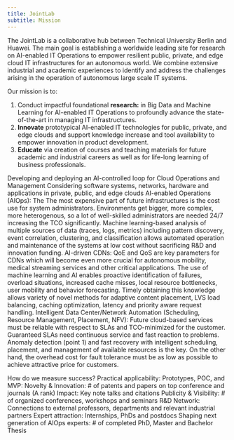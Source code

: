 ```yaml
---
title: JointLab
subtitle: Mission
---
```


The JointLab is a collaborative hub between Technical University Berlin and Huawei. The main goal is establishing a worldwide leading site for research on AI-enabled IT Operations to empower resilient public, private, and edge cloud IT infrastructures for an autonomous world. We combine extensive industrial and academic experiences to identify and address the challenges arising in the operation of autonomous large scale IT systems.

Our mission is to:
1. Conduct impactful foundational **research:** in Big Data and Machine Learning for AI-enabled IT Operations to profoundly advance the state-of-the-art in managing IT infrastructures.
2. **Innovate** prototypical AI-enabled IT technologies for public, private, and edge clouds and support knowledge increase and tool availability to empower innovation in product development.
3. **Educate** via creation of courses and teaching materials for future academic and industrial careers as well as for life-long learning of business professionals.



Developing and deploying an AI-controlled loop
for Cloud Operations and Management
Considering software systems, networks, hardware and applications in private, public, and edge clouds
AI-enabled Operations (AIOps): The The most expensive part of future infrastructures is the cost use for system administrators. Environments get bigger, more complex, more heterogenous, so a lot of well-skilled administrators are needed 24/7 increasing the TCO significantly. Machine learning-based analysis of multiple sources of data (traces, logs, metrics) including pattern discovery, event correlation, clustering, and classification allows automated operation and maintenance of the systems at low cost without sacrificing R&D and innovation funding.
AI-driven CDNs: QoE and QoS are key parameters for CDNs which will become even more crucial for autonomous mobility, medical streaming services and other critical applications. The use of machine learning and AI enables proactive identification of failures, overload situations, increased cache misses, local resource bottlenecks, user mobility and behavior forecasting. Timely obtaining this knowledge allows variety of novel methods for adaptive content placement, LVS load balancing, caching optimization, latency and priority aware request handling.
Intelligent Data Center/Network Automation (Scheduling, Resource Management, Placement, NFV): Future cloud-based services must be reliable with respect to SLAs and TCO-minimized for the customer. Guaranteed SLAs need continuous service and fast reaction to problems. Anomaly detection (point 1) and fast recovery with intelligent scheduling, placement, and management of available resources is the key. On the other hand, the overhead cost for fault tolerance must be as low as possible to achieve attractive price for customers.



How do we measure success?
Practical applicability: Prototypes, POC, and MVP:
Novelty & Innovation: # of patents and papers on top conference and journals (A rank)
Impact: Key note talks and citations
Publicity & Visibility: # of organized conferences, workshops and seminars
R&D Network: Connections to external professors, departments and relevant industrial partners
Expert attraction: Internships, PhDs and postdocs
Shaping next generation of AIOps experts: # of completed PhD, Master and Bachelor Thesis
